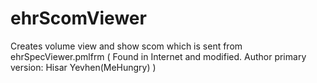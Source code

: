 # ehrScomViewer
Creates volume view and show scom which is sent from ehrSpecViewer.pmlfrm ( Found in Internet and modified. Author primary version: Hisar Yevhen(MeHungry) )
